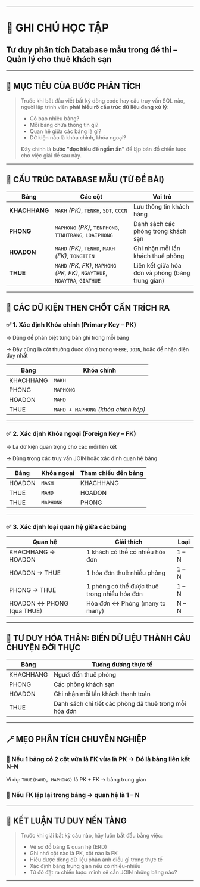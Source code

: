 
---

# 📘 GHI CHÚ HỌC TẬP

## **Tư duy phân tích Database mẫu trong đề thi – Quản lý cho thuê khách sạn**

---

## 🎯 MỤC TIÊU CỦA BƯỚC PHÂN TÍCH

> Trước khi bắt đầu viết bất kỳ dòng code hay câu truy vấn SQL nào, người lập trình viên **phải hiểu rõ cấu trúc dữ liệu đang xử lý**:
>
> * Có bao nhiêu bảng?
> * Mỗi bảng chứa thông tin gì?
> * Quan hệ giữa các bảng là gì?
> * Dữ kiện nào là khóa chính, khóa ngoại?
>
> Đây chính là **bước "đọc hiểu đề ngầm ẩn"** để lập bản đồ chiến lược cho việc giải đề sau này.

---

## 🧩 CẤU TRÚC DATABASE MẪU (TỪ ĐỀ BÀI)

| Bảng          | Các cột                                                                   | Vai trò                                          |
| ------------- | ------------------------------------------------------------------------- | ------------------------------------------------ |
| **KHACHHANG** | `MAKH` *(PK)*, `TENKH`, `SDT`, `CCCN`                                     | Lưu thông tin khách hàng                         |
| **PHONG**     | `MAPHONG` *(PK)*, `TENPHONG`, `TINHTRANG`, `LOAIPHONG`                    | Danh sách các phòng trong khách sạn              |
| **HOADON**    | `MAHD` *(PK)*, `TENHD`, `MAKH` *(FK)*, `TONGTIEN`                         | Ghi nhận mỗi lần khách thuê phòng                |
| **THUE**      | `MAHD` *(PK, FK)*, `MAPHONG` *(PK, FK)*, `NGAYTHUE`, `NGAYTRA`, `GIATHUE` | Liên kết giữa hóa đơn và phòng (bảng trung gian) |

---

## 🧠 CÁC DỮ KIỆN THEN CHỐT CẦN TRÍCH RA

### ✅ 1. **Xác định Khóa chính (Primary Key – PK)**

→ Dùng để phân biệt từng bản ghi trong mỗi bảng

→ Đây cũng là cột thường được dùng trong `WHERE`, `JOIN`, hoặc để nhận diện duy nhất

| Bảng      | Khóa chính                          |
| --------- | ----------------------------------- |
| KHACHHANG | `MAKH`                              |
| PHONG     | `MAPHONG`                           |
| HOADON    | `MAHD`                              |
| THUE      | `MAHD + MAPHONG` *(khóa chính kép)* |

---

### ✅ 2. **Xác định Khóa ngoại (Foreign Key – FK)**

→ Là dữ kiện quan trọng cho các mối liên kết

→ Dùng trong các truy vấn JOIN hoặc xác định quan hệ bảng

| Bảng   | Khóa ngoại | Tham chiếu đến bảng |
| ------ | ---------- | ------------------- |
| HOADON | `MAKH`     | KHACHHANG           |
| THUE   | `MAHD`     | HOADON              |
| THUE   | `MAPHONG`  | PHONG               |

---

### ✅ 3. **Xác định loại quan hệ giữa các bảng**

| Quan hệ                   | Giải thích                                   | Loại  |
| ------------------------- | -------------------------------------------- | ----- |
| KHACHHANG → HOADON        | 1 khách có thể có nhiều hóa đơn              | 1 – N |
| HOADON → THUE             | 1 hóa đơn thuê nhiều phòng                   | 1 – N |
| PHONG → THUE              | 1 phòng có thể được thuê trong nhiều hóa đơn | 1 – N |
| HOADON ↔ PHONG (qua THUE) | Hóa đơn ↔ Phòng (many to many)               | N – N |

---

## 🌉 TƯ DUY HÓA THÂN: BIẾN DỮ LIỆU THÀNH CÂU CHUYỆN ĐỜI THỰC

| Bảng      | Tương đương thực tế                                    |
| --------- | ------------------------------------------------------ |
| KHACHHANG | Người đến thuê phòng                                   |
| PHONG     | Các phòng khách sạn                                    |
| HOADON    | Ghi nhận mỗi lần khách thanh toán                      |
| THUE      | Danh sách chi tiết các phòng đã thuê trong mỗi hóa đơn |

---

## 🪄 MẸO PHÂN TÍCH CHUYÊN NGHIỆP

### 🔸 Nếu 1 bảng có 2 cột **vừa là FK vừa là PK** → Đó là bảng **liên kết N–N**

Ví dụ: `THUE(MAHD, MAPHONG)` là PK + FK → bảng trung gian

### 🔸 Nếu FK lặp lại trong bảng → quan hệ là **1 – N**

---

## 📌 KẾT LUẬN TƯ DUY NỀN TẢNG

> Trước khi giải bất kỳ câu nào, hãy luôn bắt đầu bằng việc:
>
> * Vẽ sơ đồ bảng & quan hệ (ERD)
> * Ghi nhớ cột nào là PK, cột nào là FK
> * Hiểu được dòng dữ liệu phản ánh điều gì trong thực tế
> * Xác định bảng trung gian nếu có nhiều-nhiều
> * Từ đó đặt ra chiến lược: mình sẽ cần JOIN những bảng nào?

---
